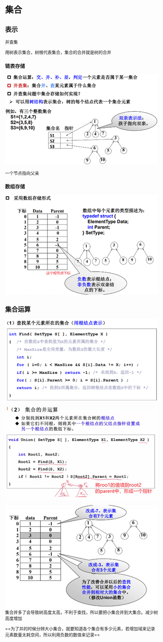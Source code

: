 # 集合



## 表示

并查集

用树表示集合，树根代表集合，集合的合并就是树的合并

### 链表存储

![image-20210222023755469](assets/image-20210222023755469.png)

一个节点指向父亲

### 数组存储

![image-20210222024252168](assets/image-20210222024252168.png)

## 集合运算

![image-20210222031727041](assets/image-20210222031727041.png)

![image-20210222032143360](assets/image-20210222032143360.png)

![image-20210222032452191](assets/image-20210222032452191.png)集合并多了会导致树高度太高，不利于查找，所以要把小集合并到大集合。减少树高度增加

==为了并的时候分辨大小集合，就要知道各个集合有多少元素，若增加域来记录元素数量太耗空间，所以利用负数的数值来记录==
